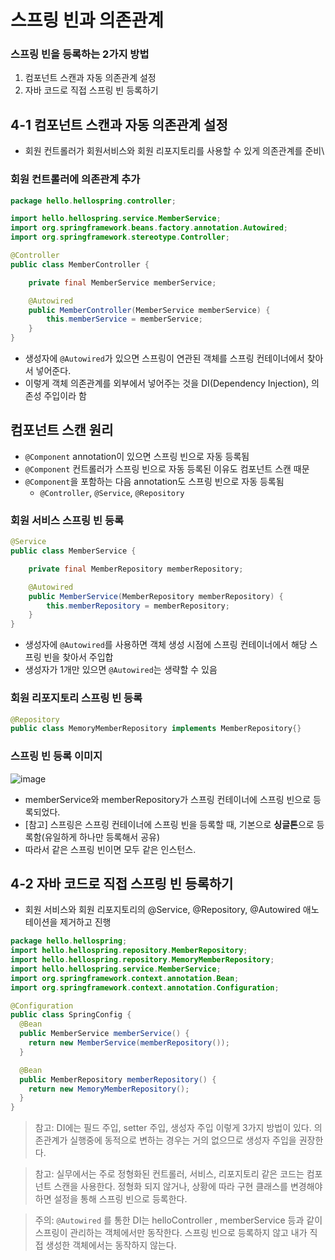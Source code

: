 # 스프링 빈과 의존관계
### 스프링 빈을 등록하는 2가지 방법
1. 컴포넌트 스캔과 자동 의존관계 설정
2. 자바 코드로 직접 스프링 빈 등록하기


## 4-1 컴포넌트 스캔과 자동 의존관계 설정 
- 회원 컨트롤러가 회원서비스와 회원 리포지토리를 사용할 수 있게 의존관계를 준비\

###  회원 컨트롤러에 의존관계 추가
```java
package hello.hellospring.controller;

import hello.hellospring.service.MemberService;
import org.springframework.beans.factory.annotation.Autowired;
import org.springframework.stereotype.Controller;

@Controller
public class MemberController {

    private final MemberService memberService;

    @Autowired
    public MemberController(MemberService memberService) {
        this.memberService = memberService;
    }
}
```
- 생성자에 `@Autowired`가 있으면 스프링이 연관된 객체를 스프링 컨테이너에서 찾아서 넣어준다.
- 이렇게 객체 의존관계를 외부에서 넣어주는 것을 DI(Dependency Injection), 의존성 주입이라 함

## 컴포넌트 스캔 원리
- `@Component` annotation이 있으면 스프링 빈으로 자동 등록됨
- `@Component` 컨트롤러가 스프링 빈으로 자동 등록된 이유도 컴포넌트 스캔 때문
- `@Component`을 포함하는 다음 annotation도 스프링 빈으로 자동 등록됨
  - `@Controller`, `@Service`, `@Repository`

### 회원 서비스 스프링 빈 등록
```java
@Service
public class MemberService {

    private final MemberRepository memberRepository;

    @Autowired
    public MemberService(MemberRepository memberRepository) {
        this.memberRepository = memberRepository;
    }
}
```
- 생성자에 `@Autowired`를 사용하면 객체 생성 시점에 스프링 컨테이너에서 해당 스프링 빈을 찾아서 주입합
- 생성자가 1개만 있으면 `@Autowired`는 생략할 수 있음

### 회원 리포지토리 스프링 빈 등록
```java
@Repository
public class MemoryMemberRepository implements MemberRepository{}
```

### 스프링 빈 등록 이미지
![image](https://user-images.githubusercontent.com/108309396/231661011-06831ca0-6613-438b-92f4-1dd7229b0b37.png)  
- memberService와 memberRepository가 스프링 컨테이너에 스프링 빈으로 등록되었다.
- [참고] 스프링은 스프링 컨테이너에 스프링 빈을 등록할 때, 기본으로 **싱글톤**으로 등록함(유일하게 하나만 등록해서 공유)
- 따라서 같은 스프링 빈이면 모두 같은 인스턴스.


## 4-2 자바 코드로 직접 스프링 빈 등록하기
- 회원 서비스와 회원 리포지토리의 @Service, @Repository, @Autowired 애노테이션을 제거하고 진행
```java
package hello.hellospring;
import hello.hellospring.repository.MemberRepository;
import hello.hellospring.repository.MemoryMemberRepository;
import hello.hellospring.service.MemberService;
import org.springframework.context.annotation.Bean;
import org.springframework.context.annotation.Configuration;

@Configuration
public class SpringConfig {
  @Bean
  public MemberService memberService() {
    return new MemberService(memberRepository());
  }

  @Bean
  public MemberRepository memberRepository() {
    return new MemoryMemberRepository();
  }
}
```

> 참고: DI에는 필드 주입, setter 주입, 생성자 주입 이렇게 3가지 방법이 있다. 의존관계가 실행중에 동적으로 변하는 경우는 거의 없으므로 생성자 주입을 권장한다.

> 참고: 실무에서는 주로 정형화된 컨트롤러, 서비스, 리포지토리 같은 코드는 컴포넌트 스캔을 사용한다.
정형화 되지 않거나, 상황에 따라 구현 클래스를 변경해야 하면 설정을 통해 스프링 빈으로 등록한다.

> 주의: `@Autowired` 를 통한 DI는 helloController , memberService 등과 같이 스프링이 관리하는 객체에서만 동작한다. 스프링 빈으로 등록하지 않고 내가 직접 생성한 객체에서는 동작하지 않는다.